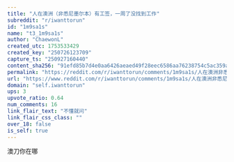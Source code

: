 ```yaml
---
title: "人在澳洲（非悉尼墨尔本）有工签，一周了没找到工作"
subreddit: "r/iwanttorun"
id: "1m9sa1s"
name: "t3_1m9sa1s"
author: "ChaewonL"
created_utc: 1753533429
created_key: "250726123709"
capture_ts: "250927160440"
content_sha256: "91efd85b7d4e0aa6426aeaed49f28eec6586aa76238754c5ac359aaa704ba873"
permalink: "https://reddit.com/r/iwanttorun/comments/1m9sa1s/人在澳洲非悉尼墨尔本有工签一周了没找到工作/"
url: "https://www.reddit.com/r/iwanttorun/comments/1m9sa1s/人在澳洲非悉尼墨尔本有工签一周了没找到工作/"
domain: "self.iwanttorun"
ups: 3
upvote_ratio: 0.64
num_comments: 16
link_flair_text: "不懂就问"
link_flair_css_class: ""
over_18: false
is_self: true
---
```


澳刀你在哪

